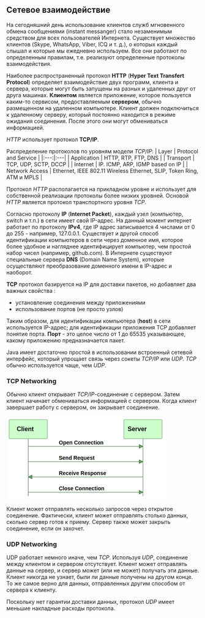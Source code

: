 ## Сетевое взаимодействие
На сегодняшний день использование клиентов служб мгновенного обмена сообщениями (instant messanger) стало незаменимым средством для всех пользователей Интернета. Существует множество клиентов (Skype, WhatsApp, Viber, ICQ и т. д.), о которых каждый слышал и которые мы ежедневно используем. Все они работают по определенным правилам, т.е. реализуют определенные протоколы взаимодействия.

Наиболее распространенный протокол **HTTP** (**Hyper Text Transfert Protocol**) определяет взаимодействие двух программ, клиента и сервера, которые могут быть запущены на разных и удаленных друг от друга машинах. **Клиентом** является приложение, которое пользуется каким-то сервисом, предоставляемым **сервером**, обычно размещенном на удаленном компьютере. Клиент должен подключиться к удаленному серверу, который постоянно находится в режиме ожидания соединения. После этого они могут обмениваться информацией.

*HTTP* использует протокол **TCP/IP**.

Распределение протоколов по уровням модели *TCP/IP*:
| Layer | Protocol and Service |
|:---:|:---|
| Application |	HTTP, RTP, FTP, DNS |
| Transport | TCP, UDP, SCTP, DCCP |
| Internet |	IP. ICMP, ARP, IGMP based on IP |
| Network Access	| Ethernet, IEEE 802.11 Wireless Ethernet, SLIP, Token Ring, ATM и MPLS |

Протокол *HTTP* располагается на прикладном уровне и использует для собственной реализации протоколы более низких уровней. Основой *HTTP* является протокол транспортного уровня *TCP*.

Согласно протоколу **IP** (**Internet Packet**), каждый узел (компьютер, switch и т.п.) в сети имеет свой IP-адрес. На данный момент интернет работает по протоколу **IPv4**, где IP адрес записывается 4 числами от 0 до 255 - например, 127.0.0.1. Существует и другой способ идентификации компьютеров в сети через доменное имя, которое более удобное и нагляднее идентифицирует компьютер, чем простой набор чисел (например, github.com). В Интернете существуют специальные сервера **DNS** (Domain Name System), которые осуществляют преобразование доменного имени в IP-адрес и наоборот.

**TCP** протокол базируется на IP для доставки пакетов, но добавляет два важных свойства :
- установление соединения между приложениями
- использование портов (не просто узлов)

Таким образом, для идентификации компьютера (**host**) в сети используется IP-адрес; для идентификации приложения TCP добавляет понятие порта. **Порт** - это целое число от 1 до 65535 указывающее, какому приложению предназначается пакет.

Java имеет достаточно простой в использовании встроенный сетевой интерфейс, который упрощает связь через сокеты *TCP/IP* или *UDP*. *TCP* обычно используется чаще, чем *UDP*.


### TCP Networking
Обычно клиент открывает *TCP/IP*-соединение с сервером. Затем клиент начинает обмениваться информацией с сервером. Когда клиент завершает работу с сервером, он закрывает соединение.

![Java TCP Networking Basics](images/java-tcp-networking.png)

Клиент может отправлять несколько запросов через открытое соединение. Фактически, клиент может отправлять столько данных, сколько сервер готов к приему. Сервер также может закрыть соединение, если он захочет.


### UDP Networking
UDP работает немного иначе, чем *TCP*. Используя *UDP*, соединение между клиентом и сервером отсутствует. Клиент может отправлять данные на сервер, и сервер может (или не может) получать эти данные. Клиент никогда не узнает, были ли данные получены на другом конце. То же самое верно для данных, отправленных другим способом от сервера к клиенту.

Поскольку нет гарантии доставки данных, протокол *UDP* имеет меньшие накладные расходы протокола.